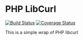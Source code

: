 # PHP LibCurl

[![Build Status](https://travis-ci.org/ElMijo/php-libcurl.svg?branch=master)](https://travis-ci.org/ElMijo/php-libcurl) [![Coverage Status](https://coveralls.io/repos/github/ElMijo/php-libcurl/badge.svg?branch=master)](https://coveralls.io/github/ElMijo/php-libcurl?branch=master)

This is a simple wrap of PHP libcurl
